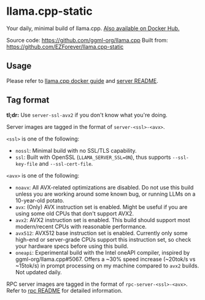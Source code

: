 # llama.cpp-static
Your daily, minimal build of llama.cpp. [Also available on Docker Hub.](https://hub.docker.com/r/ezforever/llama.cpp-static)

Source code: <https://github.com/ggml-org/llama.cpp>
Built from: <https://github.com/EZForever/llama.cpp-static>

## Usage

Please refer to [llama.cpp docker guide](https://github.com/ggml-org/llama.cpp/blob/master/docs/docker.md) and [server README](https://github.com/ggml-org/llama.cpp/blob/master/tools/server/README.md).

## Tag format

**tl;dr:** Use `server-ssl-avx2` if you don't know what you're doing.

Server images are tagged in the format of `server-<ssl>-<avx>`.

`<ssl>` is one of the following:

- `nossl`: Minimal build with no SSL/TLS capability. 
- `ssl`: Built with OpenSSL (`LLAMA_SERVER_SSL=ON`), thus supports `--ssl-key-file` and `--ssl-cert-file`.

`<avx>` is one of the following:

- `noavx`: All AVX-related optimizations are disabled. Do not use this build unless you are working around some known bug, or running LLMs on a 10-year-old potato.
- `avx`: (Only) AVX instruction set is enabled. Might be useful if you are using some old CPUs that don't support AVX2.
- `avx2`: AVX2 instruction set is enabled. This build should support most modern/recent CPUs with reasonable performance.
- `avx512`: AVX512 base instruction set is enabled. Currently only some high-end or server-grade CPUs support this instruction set, so check your hardware specs before using this build.
- `oneapi`: Experimental build with the Intel oneAPI compiler, inspired by ggml-org/llama.cpp#5067. Offers a ~30% speed increase (~20tok/s vs ~15tok/s) in prompt processing on my machine compared to `avx2` builds. Not updated daily.

RPC server images are tagged in the format of `rpc-server-<ssl>-<avx>`. Refer to [rpc README](https://github.com/ggml-org/llama.cpp/blob/master/tools/rpc/README.md) for detailed information.

